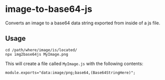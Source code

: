 # image-to-base64-js

Converts an image to a base64 data string exported from inside of a js file.

## Usage
```
cd /path/where/image/is/located/
npx img2base64js MyImage.png
```

This will create a file called `MyImage.js` with the following contents:

```
module.exports="data:image/png;base64,(Base64StringHere)";

```